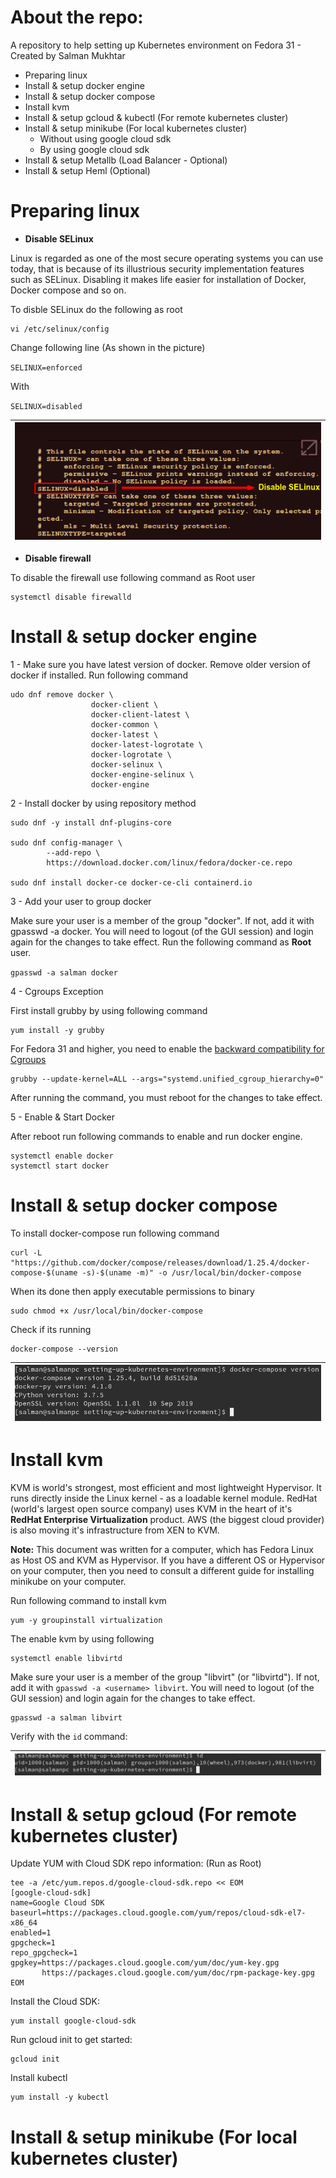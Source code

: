 # About the repo:
A repository to help setting up Kubernetes environment on Fedora 31 - Created by Salman Mukhtar
* Preparing linux
* Install & setup docker engine
* Install & setup docker compose
* Install kvm
* Install & setup gcloud & kubectl (For remote kubernetes cluster)
* Install & setup minikube (For local kubernetes cluster)
  * Without using google cloud sdk
  * By using google cloud sdk
* Install & setup Metallb (Load Balancer - Optional)
* Install & setup Heml (Optional)

# Preparing linux

* **Disable SELinux**

Linux is regarded as one of the most secure operating systems you can use today, that is because of its illustrious security implementation features such as SELinux. Disabling it makes life easier for installation of Docker, Docker compose and so on.

To disble SELinux do the following as root
```
vi /etc/selinux/config
```
Change following line (As shown in the picture)

`SELINUX=enforced`
 
With

`SELINUX=disabled`


| ![images/selinux.png](images/selinix.png) |
| ------------------------------------------------------------------- |

* **Disable firewall**

To disable the firewall use following command as Root user
```
systemctl disable firewalld
```
# Install & setup docker engine

1 - Make sure you have latest version of docker. Remove older version of docker if installed. Run following command
```
udo dnf remove docker \
                  docker-client \
                  docker-client-latest \
                  docker-common \
                  docker-latest \
                  docker-latest-logrotate \
                  docker-logrotate \
                  docker-selinux \
                  docker-engine-selinux \
                  docker-engine
```

2 - Install docker by using repository method
```
sudo dnf -y install dnf-plugins-core

sudo dnf config-manager \
    	--add-repo \
    	https://download.docker.com/linux/fedora/docker-ce.repo

sudo dnf install docker-ce docker-ce-cli containerd.io
 ```
3 - Add your user to group docker 

Make sure your user is a member of the group "docker". If not, add it with gpasswd -a <username> docker. You will need to logout (of the GUI session) and login again for the changes to take effect. Run the following command as **Root** user.

`gpasswd -a salman docker`

4 - Cgroups Exception

First install grubby by using following command
```
yum install -y grubby
```

For Fedora 31 and higher, you need to enable the [backward compatibility for Cgroups](https://fedoraproject.org/wiki/Common_F31_bugs#Other_software_issues)

```
grubby --update-kernel=ALL --args="systemd.unified_cgroup_hierarchy=0"
```

After running the command, you must reboot for the changes to take effect.

5 - Enable & Start Docker

After reboot run following commands to enable and run docker engine.

```
systemctl enable docker
systemctl start docker
```
# Install & setup docker compose

To install docker-compose run following command
```
curl -L "https://github.com/docker/compose/releases/download/1.25.4/docker-compose-$(uname -s)-$(uname -m)" -o /usr/local/bin/docker-compose
```

When its done then apply executable permissions to binary
```
sudo chmod +x /usr/local/bin/docker-compose
```

Check if its running
```
docker-compose --version
```

| ![images/docker-compose.png](images/docker-compose.png) |
| ------------------------------------------------------------------- |

# Install kvm

KVM is world's strongest, most efficient and most lightweight Hypervisor. It runs directly inside the Linux kernel - as a loadable kernel module. RedHat (world's largest open source company) uses KVM in the heart of it's **RedHat Enterprise Virtualization** product. AWS (the biggest cloud provider) is also moving it's infrastructure from XEN to KVM.

**Note:** This document was written for a computer, which has Fedora Linux as Host OS and KVM as Hypervisor. If you have a different OS or Hypervisor on your computer, then you need to consult a different guide for installing minikube on your computer.

Run following command to install kvm

```
yum -y groupinstall virtualization
```

The enable kvm by using following
```
systemctl enable libvirtd
```
Make sure your user is a member of the group "libvirt" (or "libvirtd"). If not, add it with `gpasswd -a <username> libvirt`. You will need to logout (of the GUI session) and login again for the changes to take effect.

```
gpasswd -a salman libvirt
```

Verify with the `id` command:

| ![images/kvm.png](images/kvm.png) |
| ------------------------------------------------------------------- |

# Install & setup gcloud (For remote kubernetes cluster)

Update YUM with Cloud SDK repo information: (Run as Root)
```
tee -a /etc/yum.repos.d/google-cloud-sdk.repo << EOM
[google-cloud-sdk]
name=Google Cloud SDK
baseurl=https://packages.cloud.google.com/yum/repos/cloud-sdk-el7-x86_64
enabled=1
gpgcheck=1
repo_gpgcheck=1
gpgkey=https://packages.cloud.google.com/yum/doc/yum-key.gpg
       https://packages.cloud.google.com/yum/doc/rpm-package-key.gpg
EOM
```
Install the Cloud SDK:
```
yum install google-cloud-sdk
```
Run gcloud init to get started:
```
gcloud init
```
Install kubectl
```
yum install -y kubectl
```
# Install & setup minikube (For local kubernetes cluster)
